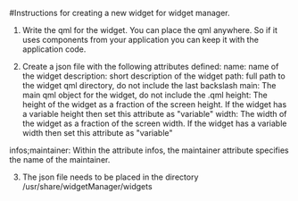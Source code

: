 #Instructions for creating a new widget for widget manager.

1) Write the qml for the widget. You can place the qml anywhere. So if it uses components from your application you can keep it with the application code.

2) Create a json file with the following attributes defined:
name: name of the widget
description: short description of the widget
path: full path to the widget qml directory, do not include the last backslash
main: The main qml object for the widget, do not include the .qml
height: The height of the widget as a fraction of the screen height. If the widget has a variable height then set this attribute as "variable"
width: The width of the widget as a fraction of the screen width. If the widget has a variable width then set this attribute as "variable"

infos;maintainer: Within the attribute  infos, the maintainer attribute specifies the name of the maintainer.

3) The json file needs to be placed in the directory /usr/share/widgetManager/widgets 